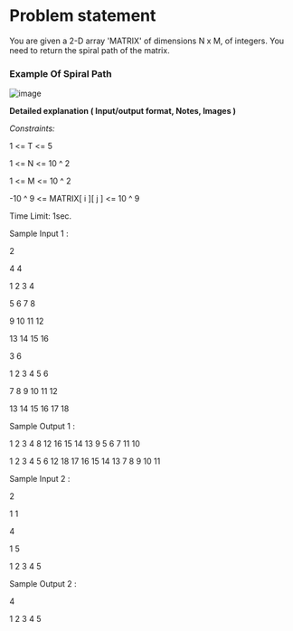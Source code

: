 # Problem statement
You are given a 2-D array 'MATRIX' of dimensions N x M, of integers. You need to return the spiral path of the matrix.

### Example Of Spiral Path
![image](https://github.com/user-attachments/assets/5d0f2f4c-0eda-4962-ab45-0e06b18647ea)

**Detailed explanation ( Input/output format, Notes, Images )**

_Constraints:_

1 <= T <= 5

1 <= N  <= 10 ^ 2

1 <= M <= 10 ^ 2

-10 ^ 9 <= MATRIX[ i ][ j ] <= 10 ^ 9


Time Limit: 1sec.

Sample Input 1 :

2

4 4

1 2 3 4 

5 6 7 8 

9 10 11 12 

13 14 15 16


3 6

1 2 3 4 5 6 

7 8 9 10 11 12 

13 14 15 16 17 18

Sample Output 1 :

1 2 3 4 8 12 16 15 14 13 9 5 6 7 11 10

1 2 3 4 5 6 12 18 17 16 15 14 13 7 8 9 10 11

Sample Input 2 :

2

1 1

4

1 5

1 2 3 4 5

Sample Output 2 :

4

1 2 3 4 5
